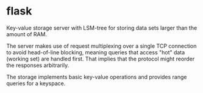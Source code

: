 # flask
Key-value storage server with LSM-tree for storing data sets larger than the amount of RAM. 

The server makes use of request multiplexing over a single TCP connection to avoid head-of-line blocking, meaning
queries that access "hot" data (working set) are handled first. 
That implies that the protocol might reorder the responses arbitrarily.

The storage implements basic key-value operations and provides range queries for a keyspace.
